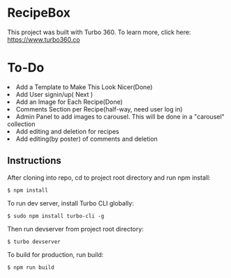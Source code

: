 # RecipeBox

This project was built with Turbo 360. To learn more, click here: https://www.turbo360.co

# To-Do
<li>Add a Template to Make This Look Nicer(Done)</li>
<li>Add User signin/up( Next )</li>
<li>Add an Image for Each Recipe(Done)</li>
<li>Comments Section per Recipe(half-way, need user log in)</li>
<li>Admin Panel to add images to carousel. This will be done in a "carousel" collection</li>
<li>Add editing and deletion for recipes</li>
<li>Add editing(by poster) of comments and deletion</li>

## Instructions
After cloning into repo, cd to project root directory and run npm install:

```
$ npm install
```

To run dev server, install Turbo CLI globally:

```
$ sudo npm install turbo-cli -g
```

Then run devserver from project root directory:

```
$ turbo devserver
```

To build for production, run build:

```
$ npm run build
```


